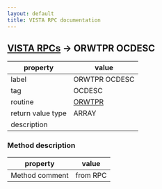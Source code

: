 ```yaml
---
layout: default
title: VISTA RPC documentation
---
```




## [VISTA RPCs](TableOfContent.md) &#8594; ORWTPR OCDESC 

 property | value 
--- | --- 
 label | ORWTPR OCDESC
 tag | OCDESC
 routine | [ORWTPR](http://code.osehra.org/dox/Routine_ORWTPR_source.html)
 return value type | ARRAY
 description | 


### Method description

 property | value 
--- | --- 
 Method comment | from RPC